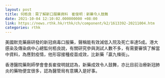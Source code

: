 ```yaml
---
layout: post
title: 何栢良︰需了解新口服藥資料　崔俊明︰新藥令人鼓舞
date: 2021-10-04 12:10:02.000000000 +08:00
link: https://news.rthk.hk/rthk/ch/component/k2/1613392-20211004.htm
categories: rthk
---
```


美國默克藥廠研發的新冠病毒口服藥，聲稱能有效減低入院及死亡率達5成。港大感染及傳染病中心總監何栢良說，有關研究參與測試人數不多，有需要審慎了解當中資料，為應對疫情，他形容接種疫苗成效，比新藥「贏九條街」。

香港醫院藥劑師學會會長崔俊明就認為，新藥成效令人鼓舞，亦比目前治療新冠肺炎的藥物便宜很多，認為醫管局有意購入是好事。
